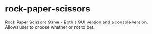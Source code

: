 rock-paper-scissors
===================

Rock Paper Scissors Game - Both a GUI version and a console version. 
Allows user to choose whether or not to bet. 

